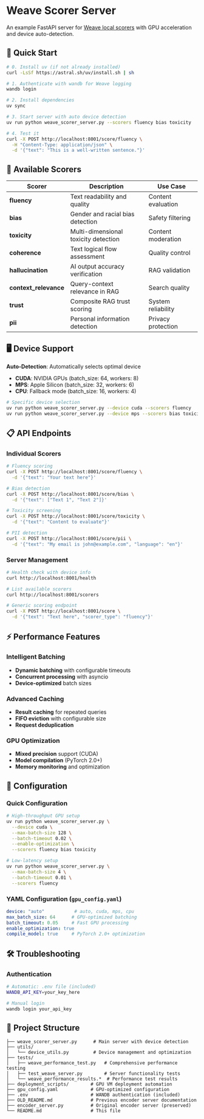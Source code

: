 # Weave Scorer Server

An example FastAPI server for [Weave local scorers](https://weave-docs.wandb.ai/guides/evaluation/weave_local_scorers/) with GPU acceleration and device auto-detection.

## 🚀 Quick Start

```bash
# 0. Install uv (if not already installed)
curl -LsSf https://astral.sh/uv/install.sh | sh

# 1. Authenticate with wandb for Weave logging
wandb login

# 2. Install dependencies
uv sync

# 3. Start server with auto device detection
uv run python weave_scorer_server.py --scorers fluency bias toxicity

# 4. Test it
curl -X POST http://localhost:8001/score/fluency \
  -H "Content-Type: application/json" \
  -d '{"text": "This is a well-written sentence."}'
```

## 🎯 Available Scorers

| Scorer | Description | Use Case |
|--------|-------------|----------|
| **fluency** | Text readability and quality | Content evaluation |
| **bias** | Gender and racial bias detection | Safety filtering |
| **toxicity** | Multi-dimensional toxicity detection | Content moderation |
| **coherence** | Text logical flow assessment | Quality control |
| **hallucination** | AI output accuracy verification | RAG validation |
| **context_relevance** | Query-context relevance in RAG | Search quality |
| **trust** | Composite RAG trust scoring | System reliability |
| **pii** | Personal information detection | Privacy protection |

## 🖥️ Device Support

**Auto-Detection**: Automatically selects optimal device
- **CUDA**: NVIDIA GPUs (batch_size: 64, workers: 8)
- **MPS**: Apple Silicon (batch_size: 32, workers: 6) 
- **CPU**: Fallback mode (batch_size: 16, workers: 4)

```bash
# Specific device selection
uv run python weave_scorer_server.py --device cuda --scorers fluency
uv run python weave_scorer_server.py --device mps --scorers bias toxicity
```

## 📋 API Endpoints

### Individual Scorers
```bash
# Fluency scoring
curl -X POST http://localhost:8001/score/fluency \
  -d '{"text": "Your text here"}'

# Bias detection
curl -X POST http://localhost:8001/score/bias \
  -d '{"text": ["Text 1", "Text 2"]}'

# Toxicity screening
curl -X POST http://localhost:8001/score/toxicity \
  -d '{"text": "Content to evaluate"}'

# PII detection
curl -X POST http://localhost:8001/score/pii \
  -d '{"text": "My email is john@example.com", "language": "en"}'
```

### Server Management
```bash
# Health check with device info
curl http://localhost:8001/health

# List available scorers
curl http://localhost:8001/scorers

# Generic scoring endpoint
curl -X POST http://localhost:8001/score \
  -d '{"text": "Text here", "scorer_type": "fluency"}'
```

## ⚡ Performance Features

### Intelligent Batching
- **Dynamic batching** with configurable timeouts
- **Concurrent processing** with asyncio
- **Device-optimized** batch sizes

### Advanced Caching
- **Result caching** for repeated queries
- **FIFO eviction** with configurable size
- **Request deduplication**

### GPU Optimization
- **Mixed precision** support (CUDA)
- **Model compilation** (PyTorch 2.0+)
- **Memory monitoring** and optimization

## 🔧 Configuration

### Quick Configuration
```bash
# High-throughput GPU setup
uv run python weave_scorer_server.py \
  --device cuda \
  --max-batch-size 128 \
  --batch-timeout 0.02 \
  --enable-optimization \
  --scorers fluency bias toxicity

# Low-latency setup
uv run python weave_scorer_server.py \
  --max-batch-size 4 \
  --batch-timeout 0.01 \
  --scorers fluency
```

### YAML Configuration (`gpu_config.yaml`)
```yaml
device: "auto"           # auto, cuda, mps, cpu
max_batch_size: 64      # GPU-optimized batching
batch_timeout: 0.05     # Fast GPU processing
enable_optimization: true
compile_model: true     # PyTorch 2.0+ optimization
```


## 🛠 Troubleshooting

### Authentication
```bash
# Automatic: .env file (included)
WANDB_API_KEY=your_key_here

# Manual login
wandb login your_api_key
```


## 📁 Project Structure

```
├── weave_scorer_server.py      # Main server with device detection
├── utils/
│   └── device_utils.py         # Device management and optimization
├── tests/
│   ├── weave_performance_test.py   # Comprehensive performance testing
│   ├── test_weave_server.py        # Server functionality tests
│   └── weave_performance_results.*  # Performance test results
├── deployment_scripts/        # GPU VM deployment automation
├── gpu_config.yaml            # GPU-optimized configuration
├── .env                       # WANDB authentication (included)
├── OLD_README.md              # Previous encoder server documentation
├── encoder_server.py          # Original encoder server (preserved)
└── README.md                  # This file
```
